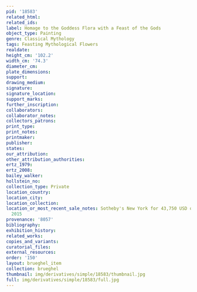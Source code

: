 ```yaml
---
pid: '18583'
related_html: 
related_ids: 
label: Homage to the Goddess Flora with a Feast of the Gods
object_type: Painting
genre: Classical Mythology
tags: Feasting Mythological Flowers
realdate: 
height_cm: '102.2'
width_cm: '74.3'
diameter_cm: 
plate_dimensions: 
support: 
drawing_medium: 
signature: 
signature_location: 
support_marks: 
further_inscription: 
collaborators: 
collaborator_notes: 
collectors_patrons: 
print_type: 
print_notes: 
printmaker: 
publisher: 
states: 
our_attribution: 
other_attribution_authorities: 
ertz_1979: 
ertz_2008: 
bailey_walker: 
hollstein_no: 
collection_type: Private
location_country: 
location_city: 
location_collection: 
location_or_most_recent_sale_notes: Sotheby's New York for 43,750 USD on June 4th,
  2015
provenance: '8057'
bibliography: 
exhibition_history: 
related_works: 
copies_and_variants: 
curatorial_files: 
external_resources: 
order: '150'
layout: brueghel_item
collection: brueghel
thumbnail: img/derivatives/simple/18583/thumbnail.jpg
full: img/derivatives/simple/18583/full.jpg
---
```

